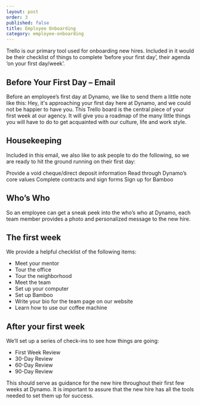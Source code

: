 ```yaml
---
layout: post
order: 3
published: false
title: Employee Onboarding
category: employee-onboarding
---
```

Trello is our primary tool used for onboarding new hires. Included in it would be their checklist of things to complete ‘before your first day’, their agenda ‘on your first day/week’.

<!-- more -->

## Before Your First Day – Email 
Before an employee’s first day at Dynamo, we like to send them a little note like this:
Hey, it's approaching your first day here at Dynamo, and we could not be happier to have you. This Trello board is the central piece of your first week at our agency. It will give you a roadmap of the many little things you will have to do to get acquainted with our culture, life and work style.

## Housekeeping
Included in this email, we also like to ask people to do the following, so we are ready to hit the ground running on their first day:

Provide a void cheque/direct deposit information
Read through Dynamo’s core values
Complete contracts and sign forms
Sign up for Bamboo

## Who’s Who
So an employee can get a sneak peek into the who’s who at Dynamo, each team member provides a photo and personalized message to the new hire. 


## The first week
We provide a helpful checklist of the following items: 
* Meet your mentor
* Tour the office
* Tour the neighborhood
* Meet the team
* Set up your computer
* Set up Bamboo
* Write your bio for the team page on our website
* Learn how to use our coffee machine

## After your first week
We’ll set up a series of check-ins to see how things are going:
* First Week Review
* 30-Day Review
* 60-Day Review
* 90-Day Review

This should serve as guidance for the new hire throughout their first few weeks at Dynamo. It is important to assure that the new hire has all the tools needed to set them up for success.
